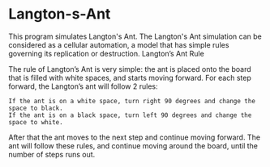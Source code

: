 # Langton-s-Ant

This program simulates Langton's Ant. The Langton's Ant simulation can be considered as a cellular automation, a model that has simple rules governing its replication or destruction.
Langton’s Ant Rule

The rule of Langton’s Ant is very simple: the ant is placed onto the board that is filled with white spaces, and starts moving forward. For each step forward, the Langton’s ant will follow 2 rules:

    If the ant is on a white space, turn right 90 degrees and change the space to black.
    If the ant is on a black space, turn left 90 degrees and change the space to white.

After that the ant moves to the next step and continue moving forward. The ant will follow these rules, and continue moving around the board, until the number of steps runs out.
